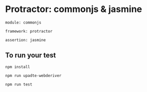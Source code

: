# Protractor: commonjs & jasmine

    module: commonjs
    
    framework: protractor
    
    assertion: jasmine

## To run your test

    npm install
    
    npm run upadte-webderiver
    
    npm run test
